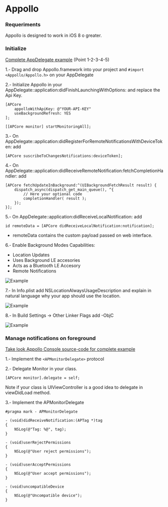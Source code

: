 # Appollo

### Requeriments

Appollo is designed to work in iOS 8 o greater.

### Initialize

[Complete AppDelegate example](https://github.com/inmediatum/appollo/blob/master/AppDelegateExample) (Point 1-2-3-4-5)

1.- Drag and drop Appollo.framework into your project and ```#import <Appollo/Appollo.h>``` on your AppDelegate

2.- Initialize Appollo in your AppDelegate::application:didFinishLaunchingWithOptions: and replace the Api Key.

    [APCore
        appolloWithApiKey: @"YOUR-API-KEY"
        useBackgroundRefresh: YES
    ];
    
    [[APCore monitor] startMonitoringAll];
    
3.- On AppDelegate::application:didRegisterForRemoteNotificationsWithDeviceToken: add

    [APCore suscribeToChangesNotifications:deviceToken];
    
4.- On AppDelegate::application:didReceiveRemoteNotification:fetchCompletionHandler: add

    [APCore fetchUpdateInBackground:^(UIBackgroundFetchResult result) {
        dispatch_async(dispatch_get_main_queue(), ^{
            // Here your optional code
            completionHandler( result );
        });
    }];
    
5.- On AppDelegate::application:didReceiveLocalNotification: add

    id remoteData = [APCore didReceiveLocalNotification:notification];
    
  * remoteData contains the custom payload passed on web interface.

6.- Enable Background Modes Capabilities:
  * Location Updates
  * Uses Background LE accesories
  * Acts as a Bluetooth LE Accesory
  * Remote Notifications

![Example](http://g.recordit.co/49PhtyEP60.gif)

7.- In Info.plist add NSLocationAlwaysUsageDescription and explain in natural language why your app should use the location.

![Example](http://i.imgur.com/ck9rrgn.png)

8.- In Build Settings -> Other Linker Flags add -ObjC

![Example](http://g.recordit.co/MmKC1otP4n.gif)

### Manage notifications on foreground

[Take look Appollo Console source-code for complete example](https://github.com/inmediatum/appollo-console-ios)

1.- Implement the ```<APMonitorDelegate>``` protocol

2.- Delegate Monitor in your class.
    
    [APCore monitor].delegate = self;

Note if your class is UIViewController is a good idea to delegate in viewDidLoad method.

3.- Implement the APMonitorDelegate

    #pragma mark - APMonitorDelegate

    - (void)didReceiveNotification:(APTag *)tag
    {
        NSLog(@"Tag: %@", tag);
    }
    
    - (void)userRejectPermissions
    {
        NSLog(@"User reject permissions");
    }
    
    - (void)userAcceptPermissions
    {
        NSLog(@"User accept permissions");
    }
    
    - (void)uncompatibleDevice
    {
        NSLog(@"Uncompatible device");
    }
